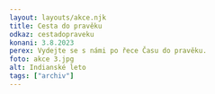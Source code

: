 ```yaml
---
layout: layouts/akce.njk
title: Cesta do pravěku
odkaz: cestadopraveku
konani: 3.8.2023
perex: Vydejte se s námi po řece Času do pravěku.
foto: akce 3.jpg
alt: Indianské leto
tags: ["archiv"]
---
```

